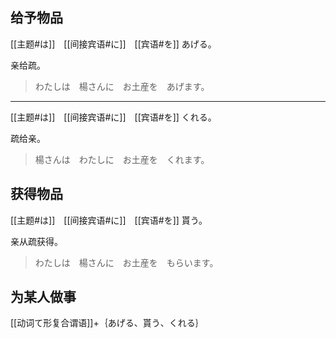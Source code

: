 ## 给予物品

[[主题#は]]　[[间接宾语#に]]　[[宾语#を]] あげる。

亲给疏。

> わたしは　楊さんに　お土産を　あげます。

---

[[主题#は]]　[[间接宾语#に]]　[[宾语#を]] くれる。

疏给亲。

> 楊さんは　わたしに　お土産を　くれます。

## 获得物品

[[主题#は]]　[[间接宾语#に]]　[[宾语#を]] 貰う。

亲从疏获得。

> わたしは　楊さんに　お土産を　もらいます。

## 为某人做事

[[动词て形复合谓语]]+｛あげる、貰う、くれる｝
